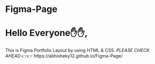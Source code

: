 # Figma-Page
<h1>
Hello Everyone✋✋,
</h1>
<p>This is Figma Portfolio Layout by using HTML & CSS.
<i> PLEASE CHECK AHEAD </i> 👉👉 https://abhisheky12.github.io/Figma-Page/
</p>
